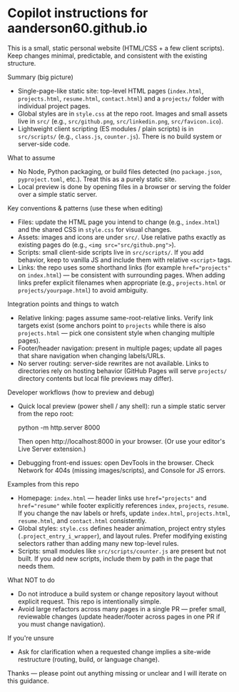 # Copilot instructions for aanderson60.github.io

This is a small, static personal website (HTML/CSS + a few client scripts). Keep changes minimal, predictable, and consistent with the existing structure.

Summary (big picture)
- Single-page-like static site: top-level HTML pages (`index.html`, `projects.html`, `resume.html`, `contact.html`) and a `projects/` folder with individual project pages.
- Global styles are in `style.css` at the repo root. Images and small assets live in `src/` (e.g., `src/github.png`, `src/linkedin.png`, `src/favicon.ico`).
- Lightweight client scripting (ES modules / plain scripts) is in `src/scripts/` (e.g., `class.js`, `counter.js`). There is no build system or server-side code.

What to assume
- No Node, Python packaging, or build files detected (no `package.json`, `pyproject.toml`, etc.). Treat this as a purely static site.
- Local preview is done by opening files in a browser or serving the folder over a simple static server.

Key conventions & patterns (use these when editing)
- Files: update the HTML page you intend to change (e.g., `index.html`) and the shared CSS in `style.css` for visual changes.
- Assets: images and icons are under `src/`. Use relative paths exactly as existing pages do (e.g., `<img src="src/github.png">`).
- Scripts: small client-side scripts live in `src/scripts/`. If you add behavior, keep to vanilla JS and include them with relative `<script>` tags.
- Links: the repo uses some shorthand links (for example `href="projects"` on `index.html`) — be consistent with surrounding pages. When adding links prefer explicit filenames when appropriate (e.g., `projects.html` or `projects/yourpage.html`) to avoid ambiguity.

Integration points and things to watch
- Relative linking: pages assume same-root-relative links. Verify link targets exist (some anchors point to `projects` while there is also `projects.html` — pick one consistent style when changing multiple pages).
- Footer/header navigation: present in multiple pages; update all pages that share navigation when changing labels/URLs.
- No server routing: server-side rewrites are not available. Links to directories rely on hosting behavior (GitHub Pages will serve `projects/` directory contents but local file previews may differ).

Developer workflows (how to preview and debug)
- Quick local preview (power shell / any shell): run a simple static server from the repo root:

  python -m http.server 8000

  Then open http://localhost:8000 in your browser. (Or use your editor's Live Server extension.)
- Debugging front-end issues: open DevTools in the browser. Check Network for 404s (missing images/scripts), and Console for JS errors.

Examples from this repo
- Homepage: `index.html` — header links use `href="projects"` and `href="resume"` while footer explicitly references `index`, `projects`, `resume`. If you change the nav labels or hrefs, update `index.html`, `projects.html`, `resume.html`, and `contact.html` consistently.
- Global styles: `style.css` defines header animation, project entry styles (`.project_entry_i_wrapper`), and layout rules. Prefer modifying existing selectors rather than adding many new top-level rules.
- Scripts: small modules like `src/scripts/counter.js` are present but not built. If you add new scripts, include them by path in the page that needs them.

What NOT to do
- Do not introduce a build system or change repository layout without explicit request. This repo is intentionally simple.
- Avoid large refactors across many pages in a single PR — prefer small, reviewable changes (update header/footer across pages in one PR if you must change navigation).

If you're unsure
- Ask for clarification when a requested change implies a site-wide restructure (routing, build, or language change).

Thanks — please point out anything missing or unclear and I will iterate on this guidance.
